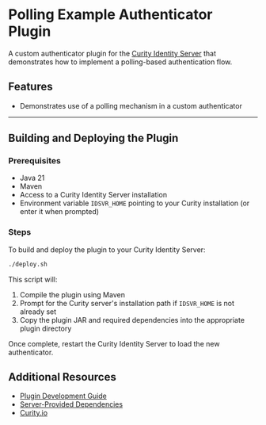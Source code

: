 # Polling Example Authenticator Plugin

A custom authenticator plugin for the [Curity Identity Server](https://curity.io/docs/idsvr/latest/) that demonstrates how to implement a polling-based authentication flow.

## Features

- Demonstrates use of a polling mechanism in a custom authenticator

---

## Building and Deploying the Plugin

### Prerequisites

- Java 21
- Maven
- Access to a Curity Identity Server installation
- Environment variable `IDSVR_HOME` pointing to your Curity installation (or enter it when prompted)

### Steps

To build and deploy the plugin to your Curity Identity Server:

```bash
./deploy.sh
```

This script will:

1. Compile the plugin using Maven
2. Prompt for the Curity server's installation path if `IDSVR_HOME` is not already set
3. Copy the plugin JAR and required dependencies into the appropriate plugin directory

Once complete, restart the Curity Identity Server to load the new authenticator.

## Additional Resources

- [Plugin Development Guide](https://curity.io/docs/idsvr/latest/developer-guide/plugins/index.html#plugin-installation)
- [Server-Provided Dependencies](https://curity.io/docs/idsvr/latest/developer-guide/plugins/index.html#server-provided-dependencies-1)
- [Curity.io](https://curity.io/)


